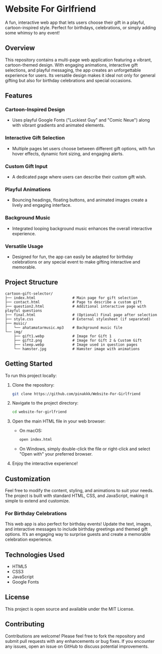﻿# Website For Girlfriend

A fun, interactive web app that lets users choose their gift in a playful, cartoon-inspired style. Perfect for birthdays, celebrations, or simply adding some whimsy to any event!

## Overview

This repository contains a multi-page web application featuring a vibrant, cartoon-themed design. With engaging animations, interactive gift selections, and playful messaging, the app creates an unforgettable experience for users. Its versatile design makes it ideal not only for general gifting but also for birthday celebrations and special occasions.

## Features

### Cartoon-Inspired Design
- Uses playful Google Fonts ("Luckiest Guy" and "Comic Neue") along with vibrant gradients and animated elements.

### Interactive Gift Selection
- Multiple pages let users choose between different gift options, with fun hover effects, dynamic font sizing, and engaging alerts.

### Custom Gift Input
- A dedicated page where users can describe their custom gift wish.

### Playful Animations
- Bouncing headings, floating buttons, and animated images create a lively and engaging interface.

### Background Music
- Integrated looping background music enhances the overall interactive experience.

### Versatile Usage
- Designed for fun, the app can easily be adapted for birthday celebrations or any special event to make gifting interactive and memorable.

## Project Structure

```
cartoon-gift-selector/
├── index.html                 # Main page for gift selection
├── contact.html               # Page to describe a custom gift
├── question2.html             # Additional interactive page with playful questions
├── final.html                 # (Optional) Final page after selection
├── style.css                  # External stylesheet (if separated)
├── music/
│   └── ahatamatarmusic.mp3    # Background music file
└── img/
    ├── gift1.webp             # Image for Gift 1
    ├── gift2.png              # Image for Gift 2 & Custom Gift
    ├── sleep.webp             # Image used in question pages
    └── hamster.jpg            # Hamster image with animations
```

## Getting Started

To run this project locally:

1. Clone the repository:
    ```bash
    git clone https://github.com/pinakkk/Website-For-Girlfriend
    ```

2. Navigate to the project directory:
    ```bash
    cd website-for-girlfriend
    ```

3. Open the main HTML file in your web browser:
    - On macOS:
        ```bash
        open index.html
        ```
    - On Windows, simply double-click the file or right-click and select "Open with" your preferred browser.

4. Enjoy the interactive experience!

## Customization

Feel free to modify the content, styling, and animations to suit your needs. The project is built with standard HTML, CSS, and JavaScript, making it simple to extend and customize.

### For Birthday Celebrations

This web app is also perfect for birthday events! Update the text, images, and interactive messages to include birthday greetings and themed gift options. It’s an engaging way to surprise guests and create a memorable celebration experience.

## Technologies Used

- HTML5
- CSS3
- JavaScript
- Google Fonts

## License

This project is open source and available under the MIT License.

## Contributing

Contributions are welcome! Please feel free to fork the repository and submit pull requests with any enhancements or bug fixes. If you encounter any issues, open an issue on GitHub to discuss potential improvements.

